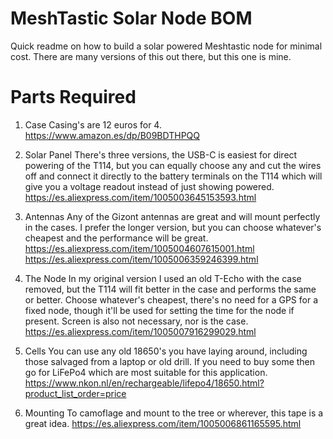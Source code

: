 # MeshTastic Solar Node BOM
Quick readme on how to build a solar powered Meshtastic node for minimal cost. There are many versions of this out there, but this one is mine.

# Parts Required

1. Case
Casing's are 12 euros for 4.
https://www.amazon.es/dp/B09BDTHPQQ

2. Solar Panel
There's three versions, the USB-C is easiest for direct powering of the T114, but you can equally choose any and cut the wires off and connect it directly to the battery terminals on the T114 which will give you a voltage readout instead of just showing powered.
https://es.aliexpress.com/item/1005003645153593.html

3. Antennas
Any of the Gizont antennas are great and will mount perfectly in the cases. I prefer the longer version, but you can choose whatever's cheapest and the performance will be great.
https://es.aliexpress.com/item/1005004607615001.html
https://es.aliexpress.com/item/1005006359246399.html

4. The Node
In my original version I used an old T-Echo with the case removed, but the T114 will fit better in the case and performs the same or better. Choose whatever's cheapest, there's no need for a GPS for a fixed node, though it'll be used for setting the time for the node if present. Screen is also not necessary, nor is the case.
https://es.aliexpress.com/item/1005007916299029.html

5. Cells
You can use any old 18650's you have laying around, including those salvaged from a laptop or old drill. If you need to buy some then go for LiFePo4 which are most suitable for this application.
https://www.nkon.nl/en/rechargeable/lifepo4/18650.html?product_list_order=price

6. Mounting
To camoflage and mount to the tree or wherever, this tape is a great idea.
https://es.aliexpress.com/item/1005006861165595.html

